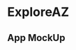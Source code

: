 # ExploreAZ

## App MockUp

<!-- Created using Adobe XD, [click](https://xd.adobe.com/view/c7b96b0d-0230-4bb8-5d68-4edb348a0872-b188/) here to view -->